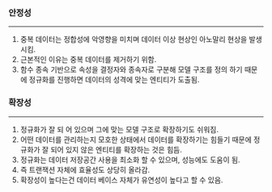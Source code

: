 
### 안정성
---

1. 중복 데이터는 정합성에 악영향을 미치며 데이터 이상 현상인 아노말리 현상을 발생시킴. 
2. 근본적인 이유는 중복 데이터를 제거하기 위함.
3. 함수 종속 기반으로 속성을 결정자와 종속자로 구분해 모델 구조를 정의 하기 때문에 정규화를 진행하면 데이터의 성격에 맞는 엔티티가 도출됨.

### 확장성
---
1. 정규화가 잘 되 어 있으며 그에 맞는 모델 구조로 확장하기도 쉬워짐.
2. 어떤 데이터를 관리하는지 모호한 상태에서 데이터를 확장하기는 힘들기 때문에 정규화가 잘 되어 있지 않은 엔티티를 확장하는 것은 힘듬.
3. 정규화는 데이터 저장공간 사용을 최소화 할 수 있으며, 성능에도 도움이 됨.
4. 즉 트랜잭션 자체에 효율성도 상당히 올라감.
5. 확장성이 높다는건 데이터 베이스 자체가 유연성이 높다고 할 수 있음.
